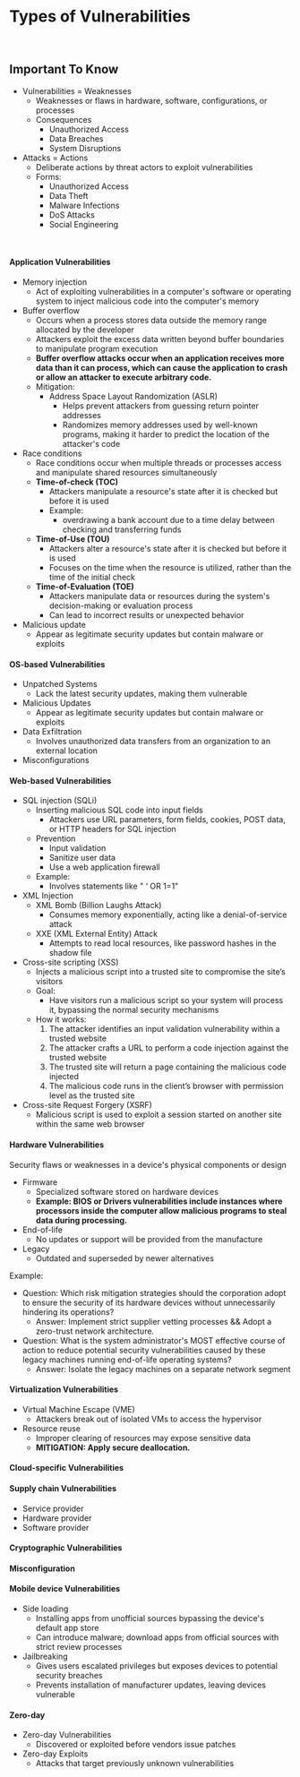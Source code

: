 # Types of Vulnerabilities

<br>

## Important To Know

- Vulnerabilities = Weaknesses
  - Weaknesses or flaws in hardware, software, configurations, or processes
  - Consequences
    - Unauthorized Access
    - Data Breaches
    - System Disruptions
- Attacks = Actions
  - Deliberate actions by threat actors to exploit vulnerabilities
  - Forms:
    - Unauthorized Access
    - Data Theft
    - Malware Infections
    - DoS Attacks
    - Social Engineering

<br>

#### Application Vulnerabilities

- Memory injection
  - Act of exploiting vulnerabilities in a computer's software or operating system to inject malicious code into the computer's memory
- Buffer overflow
  - Occurs when a process stores data outside the memory range allocated by the developer
  - Attackers exploit the excess data written beyond buffer boundaries to manipulate program execution
  - <b> Buffer overflow attacks occur when an application receives more data than it can process, which can cause the application to crash or allow an attacker to execute arbitrary code. </b>
  - Mitigation:
    - Address Space Layout Randomization (ASLR)
      - Helps prevent attackers from guessing return pointer addresses
      - Randomizes memory addresses used by well-known programs, making it harder to predict the location of the attacker's code
- Race conditions
  - Race conditions occur when multiple threads or processes access and manipulate shared resources simultaneously
  - <b> Time-of-check (TOC) </b>
    - Attackers manipulate a resource's state after it is checked but before it is used
    - Example:
      - overdrawing a bank account due to a time delay between checking and transferring funds
  - <b> Time-of-Use (TOU) </b>
    - Attackers alter a resource's state after it is checked but before it is used
    - Focuses on the time when the resource is utilized, rather than the time of the initial check
  - <b> Time-of-Evaluation (TOE) </b>
    - Attackers manipulate data or resources during the system's decision-making or evaluation process
    - Can lead to incorrect results or unexpected behavior
- Malicious update
  - Appear as legitimate security updates but contain malware or exploits

#### OS-based Vulnerabilities

- Unpatched Systems
  - Lack the latest security updates, making them vulnerable
- Malicious Updates
  - Appear as legitimate security updates but contain malware or exploits
- Data Exfiltration
  - Involves unauthorized data transfers from an organization to an external location
- Misconfigurations

#### Web-based Vulnerabilities

- SQL injection (SQLi)
  - Inserting malicious SQL code into input fields
    - Attackers use URL parameters, form fields, cookies, POST data, or HTTP headers for SQL injection
  - Prevention
    - Input validation
    - Sanitize user data
    - Use a web application firewall
  - Example:
    - Involves statements like " ‘ OR 1=1"
- XML Injection
  - XML Bomb (Billion Laughs Attack)
    - Consumes memory exponentially, acting like a denial-of-service attack
  - XXE (XML External Entity) Attack
    - Attempts to read local resources, like password hashes in the shadow file
- Cross-site scripting (XSS)
  - Injects a malicious script into a trusted site to compromise the site’s visitors
  - Goal:
    - Have visitors run a malicious script so your system will process it, bypassing the normal security mechanisms
  - How it works:
    1. The attacker identifies an input validation vulnerability within a trusted website
    2. The attacker crafts a URL to perform a code injection against the trusted website
    3. The trusted site will return a page containing the malicious code injected
    4. The malicious code runs in the client’s browser with permission level as the trusted site
- Cross-site Request Forgery (XSRF)
  - Malicious script is used to exploit a session started on another site within the same web browser

#### Hardware Vulnerabilities

Security flaws or weaknesses in a device's physical components or design

- Firmware
  - Specialized software stored on hardware devices
  - <b> Example: BIOS or Drivers vulnerabilities include instances where processors inside the computer allow malicious programs to steal data during processing. </b>
- End-of-life
  - No updates or support will be provided from the manufacture
- Legacy
  - Outdated and superseded by newer alternatives

Example:

- Question: Which risk mitigation strategies should the corporation adopt to ensure the security of its hardware devices without unnecessarily hindering its operations?
  - Answer: Implement strict supplier vetting processes && Adopt a zero-trust network architecture.
- Question: What is the system administrator's MOST effective course of action to reduce potential security vulnerabilities caused by these legacy machines running end-of-life operating systems?
  - Answer: Isolate the legacy machines on a separate network segment

#### Virtualization Vulnerabilities

- Virtual Machine Escape (VME)
  - Attackers break out of isolated VMs to access the hypervisor
- Resource reuse
  - Improper clearing of resources may expose sensitive data
  - <b> MITIGATION: Apply secure deallocation.</b>

#### Cloud-specific Vulnerabilities

#### Supply chain Vulnerabilities

- Service provider
- Hardware provider
- Software provider

#### Cryptographic Vulnerabilities

#### Misconfiguration

#### Mobile device Vulnerabilities

- Side loading
  - Installing apps from unofficial sources bypassing the device's default app store
  - Can introduce malware; download apps from official sources with strict review processes
- Jailbreaking
  - Gives users escalated privileges but exposes devices to potential security breaches
  - Prevents installation of manufacturer updates, leaving devices vulnerable

#### Zero-day

- Zero-day Vulnerabilities
  - Discovered or exploited before vendors issue patches
- Zero-day Exploits
  - Attacks that target previously unknown vulnerabilities
